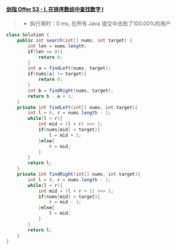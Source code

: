 #### [剑指 Offer 53 - I. 在排序数组中查找数字 I](https://leetcode-cn.com/problems/zai-pai-xu-shu-zu-zhong-cha-zhao-shu-zi-lcof/)

> - 执行用时：0 ms, 在所有 Java 提交中击败了100.00%的用户

```java
class Solution {
    public int search(int[] nums, int target) {
        int len = nums.length;
        if(len == 0){
            return 0;
        }
        int a = findLeft(nums, target);
        if(nums[a] != target){
            return 0;
        }
        int b = findRight(nums, target);
        return b - a + 1;
    }
    private int findLeft(int[] nums, int target){
        int l = 0, r = nums.length - 1;
        while(l < r){
            int mid = (l + r) >>> 1;
            if(nums[mid] < target){
                l = mid + 1;
            }else{
                r = mid;
            }
        }
        return l;
    }
    private int findRight(int[] nums, int target){
        int l = 0, r = nums.length - 1;
        while(l < r){
            int mid = (l + r + 1) >>> 1;
            if(nums[mid] > target){
                r = mid - 1;
            }else{
                l = mid;
            }
        }
        return l;
    }
}
```

